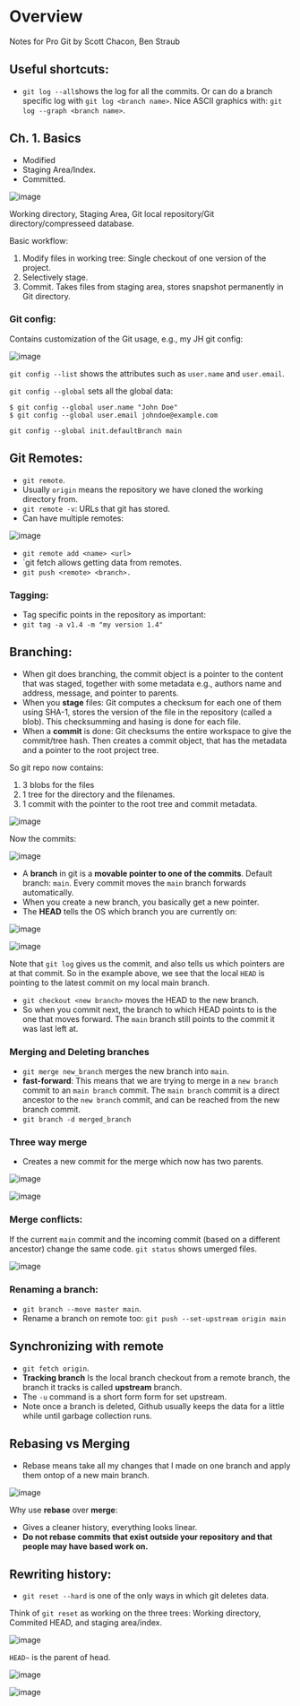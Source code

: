# Overview
Notes for Pro Git by Scott Chacon, Ben Straub

## Useful shortcuts:

- `git log --all`shows the log for all the commits. Or can do a branch specific log with `git log <branch name>`. Nice ASCII graphics with: `git log --graph <branch name>`. 

## Ch. 1. Basics
- Modified
- Staging Area/Index.
- Committed.

![image](https://user-images.githubusercontent.com/90404321/201479341-f36503cb-8da1-4d68-8606-e5e4c2736980.png)


Working directory, Staging Area, Git local repository/Git directory/compresseed database.

Basic workflow:
1.  Modify files in working tree: Single checkout of one version of the project.
2. Selectively stage. 
3. Commit. Takes files from staging area, stores snapshot permanently in Git directory. 

### Git config:

Contains customization of the Git usage, e.g., my JH git config:

![image](https://user-images.githubusercontent.com/90404321/201473311-d287a839-eac0-4be7-935a-de1b805db8f5.png)


`git config --list` shows the attributes such as `user.name` and `user.email`.

`git config --global` sets all the global data: 

```
$ git config --global user.name "John Doe"
$ git config --global user.email johndoe@example.com

git config --global init.defaultBranch main
```

## Git Remotes:

- `git remote`.
- Usually `origin` means the repository we have cloned the working directory from. 
- `git remote -v`: URLs that git has stored.
- Can have multiple remotes: 

![image](https://user-images.githubusercontent.com/90404321/201475598-8ac00b47-d95c-491b-bde5-242be72d72d5.png)


- `git remote add <name> <url>`
- `git fetch <remote> allows getting data from remotes.
- `git push <remote> <branch>.`

### Tagging:
- Tag specific points in the repository as important: 
- `git tag -a v1.4 -m "my version 1.4"`

## Branching:

- When git does branching, the commit object is a pointer to the content that was staged, together with some metadata e.g., authors name and address, message, and pointer to parents. 
- When you **stage** files: Git computes a checksum for each one of them using SHA-1, stores the version of the file in the repository (called a blob). This checksumming and hasing is done for each file.
- When a **commit** is done: Git checksums the entire workspace to give the commit/tree hash. Then creates a commit object, that has the metadata and a pointer to the root project tree.

So git repo now contains:
1. 3 blobs for the files 
2. 1 tree for the directory and the filenames. 
3. 1 commit with the pointer to the root tree and commit metadata.

![image](https://user-images.githubusercontent.com/90404321/201476110-ac721ad7-7e76-4154-883d-e06a35ffd9fe.png)

Now the commits:


![image](https://user-images.githubusercontent.com/90404321/201476271-ebb683e9-d68d-4f7d-ae33-df1fc0389085.png)


- A **branch** in git is a **movable pointer to one of the commits**. Default branch: `main`. Every commit moves the `main` branch forwards automatically. 
- When you create a new branch, you basically get a new pointer. 
- The **HEAD** tells the OS which branch you are currently on: 

![image](https://user-images.githubusercontent.com/90404321/201476357-de9cb86f-b698-4fad-87a9-c311a1c5ddaa.png)

![image](https://user-images.githubusercontent.com/90404321/201476475-8b040f79-853f-4967-acd1-225f25d2c68f.png)

Note that `git log` gives us the commit, and also tells us which pointers are at that commit. So in the example above, we see that the local `HEAD` is pointing to the latest commit on my local main branch.

- `git checkout <new branch>` moves the HEAD to the new branch.
- So when you commit next, the branch to which HEAD points to is the one that moves forward. The `main` branch still points to the commit it was last left at. 

### Merging and Deleting branches

- `git merge new_branch` merges the new branch into `main`. 
- **fast-forward**: This means that we are trying to merge in a  `new branch` commit to an `main branch` commit. The `main branch` commit is a direct ancestor to the `new branch` commit, and can be reached from the new branch commit. 
- `git branch -d merged_branch`

 
### Three way merge
- Creates a new commit for the merge which now has two parents.

![image](https://user-images.githubusercontent.com/90404321/201477562-7d028bca-dee7-4ceb-8a7d-3c0aca550382.png)


![image](https://user-images.githubusercontent.com/90404321/201477611-5d670331-0085-41fc-b19d-160e72687af4.png)


### Merge conflicts:
If the current `main` commit and the incoming commit (based on a different ancestor) change the same code. `git status` shows umerged files.

![image](https://user-images.githubusercontent.com/90404321/201477818-d81a2a29-8fbe-4844-8443-db2161fb04e9.png)

### Renaming a branch:

- `git branch --move master main`.
- Rename a branch on remote too: `git push --set-upstream origin main`

## Synchronizing with remote

- `git fetch origin`.
- **Tracking branch** Is the local branch checkout from a remote branch, the branch it tracks is called **upstream** branch. 
- The `-u` command is a short form form for set upstream. 
- Note once a branch is deleted, Github usually keeps the data for a little while until garbage collection runs. 

## Rebasing vs Merging

- Rebase means take all my changes that I made on one branch and apply them ontop of a new main branch. 

![image](https://user-images.githubusercontent.com/90404321/201478568-49f9e146-50b4-4b24-b0c1-4da775e7cf28.png)


Why use **rebase** over **merge**:
- Gives a cleaner history, everything looks linear. 
- **Do not rebase commits that exist outside your repository and that people may have based work on.**

## Rewriting history:

- `git reset --hard` is one of the only ways in which git deletes data.  

Think of `git reset` as working on the three trees: Working directory, Commited HEAD, and staging area/index.

![image](https://user-images.githubusercontent.com/90404321/201479592-f3f0b4fe-289a-41ee-ae6a-1a0e8e5d0034.png)

`HEAD~` is the parent of head.

![image](https://user-images.githubusercontent.com/90404321/201479651-9534d059-f30c-4467-9c9d-f2289a64f2f6.png)


![image](https://user-images.githubusercontent.com/90404321/201479707-6b41697f-f3ee-4904-8110-c630413bbab3.png)






  
  









































